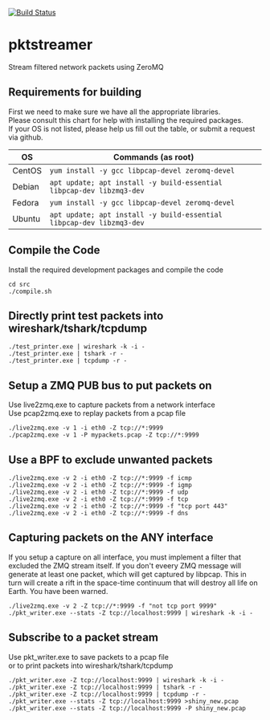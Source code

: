 [![Build Status](https://travis-ci.com/Fullaxx/pktstreamer.svg?branch=master)](https://travis-ci.com/Fullaxx/pktstreamer)

# pktstreamer
Stream filtered network packets using ZeroMQ

## Requirements for building
First we need to make sure we have all the appropriate libraries. \
Please consult this chart for help with installing the required packages. \
If your OS is not listed, please help us fill out the table, or submit a request via github.

| OS     | Commands (as root)                                                   |
| ------ | -------------------------------------------------------------------- |
| CentOS | `yum install -y gcc libpcap-devel zeromq-devel`                      |
| Debian | `apt update; apt install -y build-essential libpcap-dev libzmq3-dev` |
| Fedora | `yum install -y gcc libpcap-devel zeromq-devel`                      |
| Ubuntu | `apt update; apt install -y build-essential libpcap-dev libzmq3-dev` |

## Compile the Code
Install the required development packages and compile the code
```
cd src
./compile.sh
```

## Directly print test packets into wireshark/tshark/tcpdump
```
./test_printer.exe | wireshark -k -i -
./test_printer.exe | tshark -r -
./test_printer.exe | tcpdump -r -
```

## Setup a ZMQ PUB bus to put packets on
Use live2zmq.exe to capture packets from a network interface \
Use pcap2zmq.exe to replay packets from a pcap file
```
./live2zmq.exe -v 1 -i eth0 -Z tcp://*:9999
./pcap2zmq.exe -v 1 -P mypackets.pcap -Z tcp://*:9999
```

## Use a BPF to exclude unwanted packets
```
./live2zmq.exe -v 2 -i eth0 -Z tcp://*:9999 -f icmp
./live2zmq.exe -v 2 -i eth0 -Z tcp://*:9999 -f igmp
./live2zmq.exe -v 2 -i eth0 -Z tcp://*:9999 -f udp
./live2zmq.exe -v 2 -i eth0 -Z tcp://*:9999 -f tcp
./live2zmq.exe -v 2 -i eth0 -Z tcp://*:9999 -f "tcp port 443"
./live2zmq.exe -v 2 -i eth0 -Z tcp://*:9999 -f dns
```

## Capturing packets on the ANY interface
If you setup a capture on all interface, you must implement a filter that excluded the ZMQ stream itself.
If you don't eveery ZMQ message will generate at least one packet, which will get captured by libpcap.
This in turn will create a rift in the space-time continuum that will destroy all life on Earth.
You have been warned.
```
./live2zmq.exe -v 2 -Z tcp://*:9999 -f "not tcp port 9999"
./pkt_writer.exe --stats -Z tcp://localhost:9999 | wireshark -k -i -
```

## Subscribe to a packet stream
Use pkt_writer.exe to save packets to a pcap file \
or to print packets into wireshark/tshark/tcpdump
```
./pkt_writer.exe -Z tcp://localhost:9999 | wireshark -k -i -
./pkt_writer.exe -Z tcp://localhost:9999 | tshark -r -
./pkt_writer.exe -Z tcp://localhost:9999 | tcpdump -r -
./pkt_writer.exe --stats -Z tcp://localhost:9999 >shiny_new.pcap
./pkt_writer.exe --stats -Z tcp://localhost:9999 -P shiny_new.pcap
```
